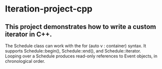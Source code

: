 # Iteration-project-cpp
This project demonstrates how to write a custom iterator in C++.
---
The Schedule class can work with the for (auto v : container) syntax. It supports Schedule::begin(), Schedule::end(), and Schedule::iterator. Looping over a Schedule produces read-only references to Event objects, in chronological order.   
